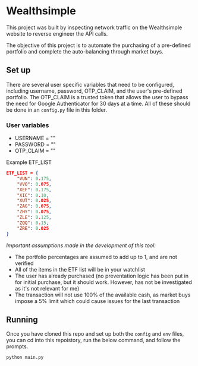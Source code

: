 # Wealthsimple
This project was built by inspecting network traffic on the Wealthsimple website to reverse engineer the API calls. 

The objective of this project is to automate the purchasing of a pre-defined portfolio and complete the auto-balancing through market buys.

## Set up 
There are several user specific variables that need to be configured, including username, password, OTP_CLAIM, and the user's pre-defined portfolio. The OTP_CLAIM is a trusted token that allows the user to bypass the need for Google Authenticator for 30 days at a time. All of these should be done in an `config.py` file in this folder.

### User variables
* USERNAME = ""
* PASSWORD = ""
* OTP_CLAIM = ""

Example ETF_LIST
```json
ETF_LIST = {
    "VUN": 0.175, 
    "VVO": 0.075, 
    "XEF": 0.175, 
    "XIC": 0.10, 
    "XUT": 0.025, 
    "ZAG": 0.075, 
    "ZHY": 0.075, 
    "ZLE": 0.125, 
    "ZQQ": 0.15, 
    "ZRE": 0.025
}
```


*Important assumptions made in the development of this tool:* 
* The portfolio percentages are assumed to add up to 1, and are not verified
* All of the items in the ETF list will be in your watchlist
* The user has already purchased (no preventation logic has been put in for initial purchase, but it should work. However, has not be investigated as it's not relevant for me)
* The transaction will not use 100% of the available cash, as market buys impose a 5% limit which could cause issues for the last transaction

## Running

Once you have cloned this repo and set up both the `config` and `env` files, you can cd into this repoistory, run the below command, and follow the prompts.

```shell
python main.py
```